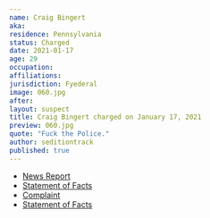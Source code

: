 ```yaml
---
name: Craig Bingert
aka:
residence: Pennsylvania
status: Charged
date: 2021-01-17
age: 29
occupation:
affiliations:
jurisdiction: Fyederal
image: 060.jpg
after:
layout: suspect
title: Craig Bingert charged on January 17, 2021
preview: 060.jpg
quote: "Fuck the Police."
author: seditiontrack
published: true
---
```


- [News Report](https://www.mcall.com/news/pennsylvania/capitol-ideas/mc-nws-pa-slatington-man-craig-bingert-arrest-capitol-riots-20210118-zit2jmr6wjarri4gegtaqq5ray-story.html)
- [Statement of Facts](https://assets.documentcloud.org/documents/20458362/bingert-affidavit.pdf)
- [Complaint](https://www.justice.gov/opa/page/file/1356996/download)
- [Statement of Facts](https://www.justice.gov/opa/page/file/1356991/download)